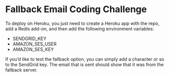 # Fallback Email Coding Challenge

To deploy on Heroku, you just need to create a Heroku app with the repo, add a Redis add-on, and then add the following environment variables:
* SENDGRID_KEY
* AMAZON_SES_USER
* AMAZON_SES_KEY

If you’d like to test the fallback option, you can simply add a character or so to the SendGrid key. The email that is sent should show that it was from the fallback server.
